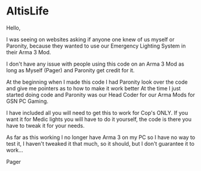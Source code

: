 # AltisLife

Hello,

I was seeing on websites asking if anyone one knew of us myself or Paronity,
because they wanted to use our Emergency Lighting System in their Arma 3 Mod.

I don't have any issue with people using this code on an Arma 3 Mod as long as
Myself (Pager) and Paronity get credit for it.

At the beginning when I made this code I had Paronity look over the code and 
give me pointers as to how to make it work better At the time I just started
doing code and Paronity was our Head Coder for our Arma Mods for GSN PC Gaming.

I have included all you will need to get this to work for Cop's ONLY. If you want 
it for Medic lights you will have to do it yourself, the code is there you have to
tweak it for your needs.

As far as this working I no longer have Arma 3 on my PC so I have no way to test it,
I haven't tweaked it that much, so it should, but I don't guarantee it to work...

Pager
